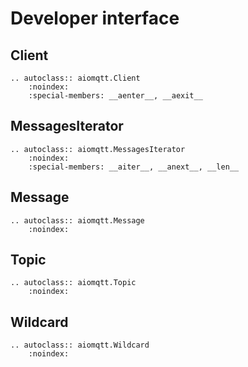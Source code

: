 # Developer interface

## Client

```{eval-rst}
.. autoclass:: aiomqtt.Client
    :noindex:
    :special-members: __aenter__, __aexit__
```

## MessagesIterator

```{eval-rst}
.. autoclass:: aiomqtt.MessagesIterator
    :noindex:
    :special-members: __aiter__, __anext__, __len__
```

## Message

```{eval-rst}
.. autoclass:: aiomqtt.Message
    :noindex:
```

## Topic

```{eval-rst}
.. autoclass:: aiomqtt.Topic
    :noindex:
```

## Wildcard

```{eval-rst}
.. autoclass:: aiomqtt.Wildcard
    :noindex:
```
